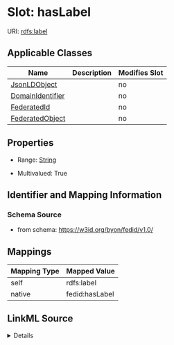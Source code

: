 

# Slot: hasLabel

URI: [rdfs:label](http://www.w3.org/2000/01/rdf-schema#label)



<!-- no inheritance hierarchy -->





## Applicable Classes

| Name | Description | Modifies Slot |
| --- | --- | --- |
| [JsonLDObject](JsonLDObject.md) |  |  no  |
| [DomainIdentifier](DomainIdentifier.md) |  |  no  |
| [FederatedId](FederatedId.md) |  |  no  |
| [FederatedObject](FederatedObject.md) |  |  no  |







## Properties

* Range: [String](String.md)

* Multivalued: True





## Identifier and Mapping Information







### Schema Source


* from schema: https://w3id.org/byon/fedid/v1.0/




## Mappings

| Mapping Type | Mapped Value |
| ---  | ---  |
| self | rdfs:label |
| native | fedid:hasLabel |




## LinkML Source

<details>
```yaml
name: hasLabel
from_schema: https://w3id.org/byon/fedid/v1.0/
rank: 1000
slot_uri: rdfs:label
alias: hasLabel
domain_of:
- JsonLDObject
range: string
multivalued: true

```
</details>